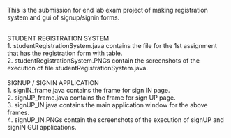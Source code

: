 This is the submission for end lab exam project of making registration system and gui of signup/signin forms.

<br />
STUDENT REGISTRATION SYSTEM <br/>
1. studentRegistrationSystem.java contains the file for the 1st assignment that has the registration form with table.<br />
2. studentRegistrationSystem.PNGs contain the screenshots of the execution of file studentRegistrationSystem.java.
<br/>
<br/>
SIGNUP / SIGNIN APPLICATION <br/>
1. signIN_frame.java contains the frame for sign IN page. <br/>
2. signUP_frame.java contains the frame for sign UP page. <br/>
3. signUP_IN.java contains the main application window for the above frames. <br/>
4. signUP_IN.PNGs contain the screenshots of the execution of signUP and signIN GUI applications. 

